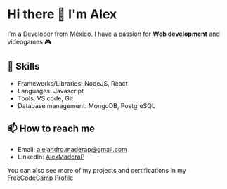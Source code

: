 # Hi there 👋 I'm Alex 

I'm a Developer from México. I have a passion for **Web development** and videogames :video_game:	

## 🚀 Skills
- Frameworks/Libraries: NodeJS, React
- Languages: Javascript 
- Tools: VS code, Git
- Database management: MongoDB, PostgreSQL

## 📫 How to reach me
- Email: alejandro.maderap@gmail.com
- LinkedIn: [AlexMaderaP](https://www.linkedin.com/in/alexmaderap/)

You can also see more of my projects and certifications in my [FreeCodeCamp Profile](https://www.freecodecamp.org/fcc090a2670-9723-49fc-8d3e-4185fcc7493d)
